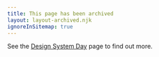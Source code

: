 ```yaml
---
title: This page has been archived
layout: layout-archived.njk
ignoreInSitemap: true
---
```


See the [Design System Day](/community/design-system-day/) page to find out more.
